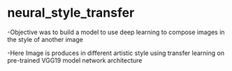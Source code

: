 # neural_style_transfer

-Objective was to build a model to use deep learning to compose images in the style of another image

-Here Image is produces in different artistic style using transfer learning on pre-trained VGG19 model network architecture
